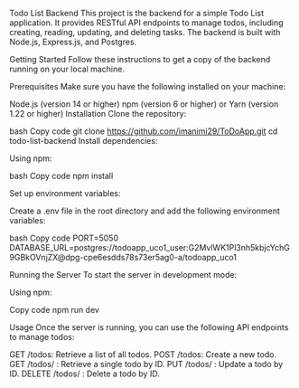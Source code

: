 Todo List Backend
This project is the backend for a simple Todo List application. It provides RESTful API endpoints to manage todos, including creating, reading, updating, and deleting tasks. The backend is built with Node.js, Express.js, and Postgres.

Getting Started
Follow these instructions to get a copy of the backend running on your local machine.

Prerequisites
Make sure you have the following installed on your machine:

Node.js (version 14 or higher)
npm (version 6 or higher) or Yarn (version 1.22 or higher)
Installation
Clone the repository:

bash
Copy code
git clone https://github.com/imanimi29/ToDoApp.git
cd todo-list-backend
Install dependencies:

Using npm:

bash
Copy code
npm install

Set up environment variables:

Create a .env file in the root directory and add the following environment variables:

bash
Copy code
PORT=5050
DATABASE_URL=postgres://todoapp_uco1_user:G2MvlWK1Pl3nh5kbjcYchG9GBkOVnjZX@dpg-cpe6esdds78s73er5ag0-a/todoapp_uco1

Running the Server
To start the server in development mode:

Using npm:

Copy code
npm run dev

Usage
Once the server is running, you can use the following API endpoints to manage todos:

GET /todos: Retrieve a list of all todos.
POST /todos: Create a new todo.
GET /todos/
: Retrieve a single todo by ID.
PUT /todos/
: Update a todo by ID.
DELETE /todos/
: Delete a todo by ID.